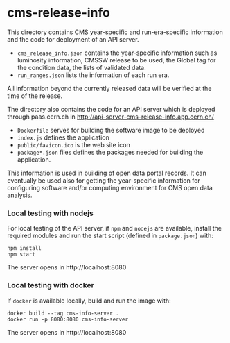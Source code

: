 # cms-release-info

This directory contains CMS year-specific and run-era-specific information and the code for deployment of an API server.

- `cms_release_info.json` contains the year-specific information such as luminosity information, CMSSW release to be used, the Global tag for the condition data, the lists of validated data. 
- `run_ranges.json` lists the information of each run era.

All information beyond the currently released data will be verified at the time of the release.

The directory also contains the code for an API server which is deployed through paas.cern.ch in http://api-server-cms-release-info.app.cern.ch/

- `Dockerfile` serves for building the software image to be deployed
- `index.js` defines the application
- `public/favicon.ico` is the web site icon
- `package*.json` files defines the packages needed for building the application.

This information is used in building of open data portal records. It can eventually be used also for getting the year-specific information for configuring software and/or computing environment for CMS open data analysis.

### Local testing with nodejs

For local testing of the API server, if `npm` and `nodejs` are available, install the required modules and run the start script (defined in `package.json`) with:

```
npm install
npm start
```

The server opens in http://localhost:8080

### Local testing with docker 

If `docker` is available locally, build and run the image with:

```
docker build --tag cms-info-server .
docker run -p 8080:8080 cms-info-server
```

The server opens in http://localhost:8080


